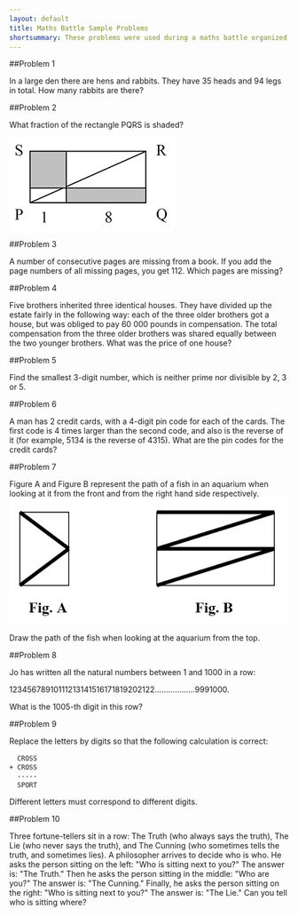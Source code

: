 ```yaml
---
layout: default
title: Maths Battle Sample Problems
shortsummary: These problems were used during a maths battle organized in Lutterworth College July 4, 2013. The problems were kindly provided by Alexander Veselov.
---
```


##Problem 1

In a large den there are hens and rabbits. They have 35 heads and 94 legs in total. How many rabbits are there?

##Problem 2

What fraction of the rectangle PQRS is shaded?

![](/images/sample-problem-2.png)

##Problem 3

A number of consecutive pages are missing from a book. If you add the page numbers of all missing pages, you get 112. Which pages are missing?

##Problem 4

Five brothers inherited three identical houses. They have divided up the estate fairly in the following way: each of the three older brothers 
got a house, but was obliged to pay 60 000 pounds in compensation. The total compensation from the three older brothers was shared equally 
between the two younger brothers. What was the price of one house? 

##Problem 5

Find the smallest 3-digit number, which is neither prime nor divisible by 2, 3 or 5.

##Problem 6

A man has 2 credit cards, with a 4-digit pin code for each of the cards. The first code is 4 times larger than the second code, 
and also is the reverse of it (for example, 5134 is the reverse of 4315). What are the pin codes for the credit cards?

##Problem 7

Figure A and Figure B represent the path of a fish in an aquarium when looking at it from the front and from the right hand side respectively.
![](/images/sample-problem-7.png)

Draw the path of the fish when looking at the aquarium from the top.

##Problem 8

Jo has written all the natural numbers between 1 and 1000 in a row:

12345678910111213141516171819202122………………9991000.

What is the 1005-th digit in this row?

##Problem 9

Replace the letters by digits so that the following calculation is correct:

      CROSS
    + CROSS
      -----
      SPORT

Different letters must correspond to different digits.

##Problem 10

Three fortune-tellers sit in a row: The Truth (who always says the truth), The Lie (who never says the truth), and The Cunning 
(who sometimes tells the truth, and sometimes lies). A philosopher arrives to decide who is who. He asks the person sitting on 
the left: "Who is sitting next to you?" The answer is: "The Truth." Then he asks the person sitting in the middle: 
"Who are you?" The answer is: "The Cunning." Finally, he asks the person sitting on the right: "Who is sitting next to you?" 
The answer is: "The Lie." Can you tell who is sitting where?


